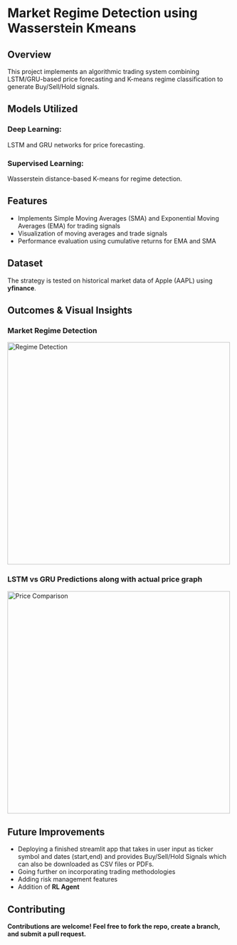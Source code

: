 # Market Regime Detection using Wasserstein Kmeans

## Overview

This project implements an algorithmic trading system combining LSTM/GRU-based price forecasting and K-means regime classification to generate Buy/Sell/Hold signals. 

## Models Utilized
### Deep Learning:
LSTM and GRU networks for price forecasting.
### Supervised Learning: 
Wasserstein distance-based K-means for regime detection.
## Features

- Implements Simple Moving Averages (SMA) and Exponential Moving Averages (EMA) for trading signals
- Visualization of moving averages and trade signals
- Performance evaluation using cumulative returns for EMA and SMA

## Dataset

The strategy is tested on historical market data of Apple (AAPL) using **yfinance**.

## Outcomes & Visual Insights

### Market Regime Detection
<img src="Results/regimes_126days.png" alt="Regime Detection" width="500"/>

### LSTM vs GRU Predictions along with actual price graph
<img src="Results/AAPL_Price_Comparison.png" alt="Price Comparison" width="500"/>

## Future Improvements

- Deploying a finished streamlit app that takes in user input as ticker symbol and dates (start,end) and provides Buy/Sell/Hold Signals which can also be downloaded as CSV files or PDFs.
- Going further on incorporating trading methodologies
- Adding risk management features
- Addition of <strong>RL Agent<strong>

## Contributing

Contributions are welcome! Feel free to fork the repo, create a branch, and submit a pull request.
